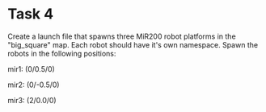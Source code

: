 # Task 4

Create a launch file that spawns three MiR200 robot platforms in the "big_square" map. Each robot should have it's own namespace.
Spawn the robots in the following positions:

mir1: (0/0.5/0)

mir2: (0/-0.5/0)

mir3: (2/0.0/0)


